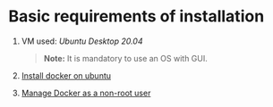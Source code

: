 # Basic requirements of installation

1. VM used: *Ubuntu Desktop 20.04*

    > **Note:** It is mandatory to use an OS with GUI.

2. [Install docker on ubuntu](https://docs.docker.com/engine/install/ubuntu/)
3. [Manage Docker as a non-root user](https://docs.docker.com/engine/install/linux-postinstall/#manage-docker-as-a-non-root-user)
